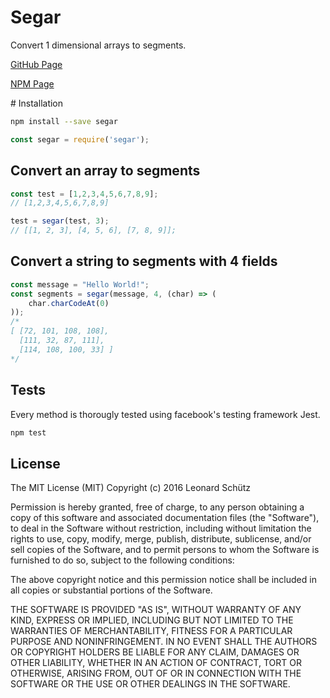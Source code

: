 # Segar

Convert 1 dimensional arrays to segments.

[GitHub Page](https://github.com/KCreate/segar)

[NPM Page](https://www.npmjs.com/package/segar)

# Installation
```sh
npm install --save segar
```
```javascript
const segar = require('segar');
```

## Convert an array to segments
```javascript
const test = [1,2,3,4,5,6,7,8,9];
// [1,2,3,4,5,6,7,8,9]

test = segar(test, 3);
// [[1, 2, 3], [4, 5, 6], [7, 8, 9]];
```

## Convert a string to segments with 4 fields
```javascript
const message = "Hello World!";
const segments = segar(message, 4, (char) => (
    char.charCodeAt(0)
));
/*
[ [72, 101, 108, 108],
  [111, 32, 87, 111],
  [114, 108, 100, 33] ]
*/
```

## Tests
Every method is thorougly tested using facebook's testing framework Jest.
```sh
npm test
```

## License
The MIT License (MIT)
Copyright (c) 2016 Leonard Schütz

Permission is hereby granted, free of charge, to any person obtaining a copy of this software and associated documentation files (the "Software"), to deal in the Software without restriction, including without limitation the rights to use, copy, modify, merge, publish, distribute, sublicense, and/or sell copies of the Software, and to permit persons to whom the Software is furnished to do so, subject to the following conditions:

The above copyright notice and this permission notice shall be included in all copies or substantial portions of the Software.

THE SOFTWARE IS PROVIDED "AS IS", WITHOUT WARRANTY OF ANY KIND, EXPRESS OR IMPLIED, INCLUDING BUT NOT LIMITED TO THE WARRANTIES OF MERCHANTABILITY, FITNESS FOR A PARTICULAR PURPOSE AND NONINFRINGEMENT. IN NO EVENT SHALL THE AUTHORS OR COPYRIGHT HOLDERS BE LIABLE FOR ANY CLAIM, DAMAGES OR OTHER LIABILITY, WHETHER IN AN ACTION OF CONTRACT, TORT OR OTHERWISE, ARISING FROM, OUT OF OR IN CONNECTION WITH THE SOFTWARE OR THE USE OR OTHER DEALINGS IN THE SOFTWARE.
